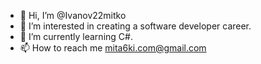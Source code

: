 - 👋 Hi, I’m @Ivanov22mitko
- 👀 I’m interested in creating a software developer career.
- 🌱 I’m currently learning C#.
- 📫 How to reach me mita6ki.com@gmail.com

<!---
Ivanov22mitko/Ivanov22mitko is a ✨ special ✨ repository because its `README.md` (this file) appears on your GitHub profile.
You can click the Preview link to take a look at your changes.
--->
